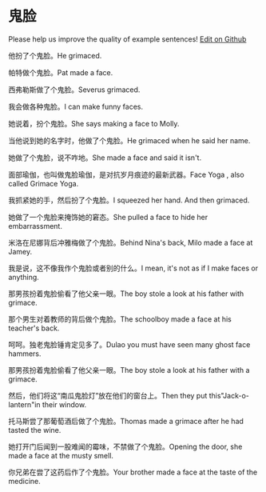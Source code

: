 # 鬼脸

Please help us improve the quality of example sentences! [Edit on Github](https://github.com/jiyushe/jiyu-example-sentence-source/blob/main/chinese/guilian.md)

<p><span class="chinese">他扮了个鬼脸。</span><span class="english">He grimaced.</span></p>

<p><span class="chinese">帕特做个鬼脸。</span><span class="english">Pat made a face.</span></p>

<p><span class="chinese">西弗勒斯做了个鬼脸。</span><span class="english">Severus grimaced.</span></p>

<p><span class="chinese">我会做各种鬼脸。</span><span class="english">I can make funny faces.</span></p>

<p><span class="chinese">她说着，扮个鬼脸。</span><span class="english">She says making a face to Molly.</span></p>

<p><span class="chinese">当他说到她的名字时，他做了个鬼脸。</span><span class="english">He grimaced when he said her name.</span></p>

<p><span class="chinese">她做了个鬼脸，说不咋地。</span><span class="english">She made a face and said it isn't.</span></p>

<p><span class="chinese">面部瑜伽，也叫做鬼脸瑜伽，是对抗岁月痕迹的最新武器。</span><span class="english">Face Yoga , also called Grimace Yoga.</span></p>

<p><span class="chinese">我抓紧她的手，然后扮了个鬼脸。</span><span class="english">I squeezed her hand. And then grimaced.</span></p>

<p><span class="chinese">她做了一个鬼脸来掩饰她的窘态。</span><span class="english">She pulled a face to hide her embarrassment.</span></p>

<p><span class="chinese">米洛在尼娜背后冲雅梅做了个鬼脸。</span><span class="english">Behind Nina's back, Milo made a face at Jamey.</span></p>

<p><span class="chinese">我是说，这不像我作个鬼脸或者别的什么。</span><span class="english">I mean, it's not as if I make faces or anything.</span></p>

<p><span class="chinese">那男孩扮着鬼脸偷看了他父亲一眼。</span><span class="english">The boy stole a look at his father with grimace.</span></p>

<p><span class="chinese">那个男生对着教师的背后做个鬼脸。</span><span class="english">The schoolboy made a face at his teacher's back.</span></p>

<p><span class="chinese">呵呵。独老鬼脸锤肯定见多了。</span><span class="english">Dulao you must have seen many ghost face hammers.</span></p>

<p><span class="chinese">那男孩扮着鬼脸偷看了他父亲一眼。</span><span class="english">The boy stole a look at his father with a grimace.</span></p>

<p><span class="chinese">然后，他们将这“南瓜鬼脸灯”放在他们的窗台上。</span><span class="english">Then they put this"Jack-o-lantern"in their window.</span></p>

<p><span class="chinese">托马斯尝了那葡萄酒后做了个鬼脸。</span><span class="english">Thomas made a grimace after he had tasted the wine.</span></p>

<p><span class="chinese">她打开门后闻到一股难闻的霉味，不禁做了个鬼脸。</span><span class="english">Opening the door, she made a face at the musty smell.</span></p>

<p><span class="chinese">你兄弟在尝了这药后作了个鬼脸。</span><span class="english">Your brother made a face at the taste of the medicine.</span></p>

